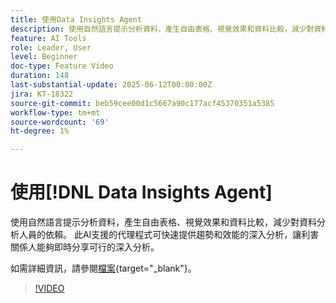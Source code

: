 ```yaml
---
title: 使用Data Insights Agent
description: 使用自然語言提示分析資料，產生自由表格、視覺效果和資料比較，減少對資料分析人員的依賴。
feature: AI Tools
role: Leader, User
level: Beginner
doc-type: Feature Video
duration: 148
last-substantial-update: 2025-06-12T00:00:00Z
jira: KT-18322
source-git-commit: beb59cee00d1c5667a90c177acf45370351a5385
workflow-type: tm+mt
source-wordcount: '69'
ht-degree: 1%

---
```


# 使用[!DNL Data Insights Agent]

使用自然語言提示分析資料，產生自由表格、視覺效果和資料比較，減少對資料分析人員的依賴。 此AI支援的代理程式可快速提供趨勢和效能的深入分析，讓利害關係人能夠即時分享可行的深入分析。

如需詳細資訊，請參閱[檔案](https://experienceleague.adobe.com/zh-hant/docs/analytics-platform/using/cja-overview/cja-b2c-overview/data-analysis-ai){target="_blank"}。

>[!VIDEO](https://video.tv.adobe.com/v/3463930/?learn=on&enablevpops&captions=chi_hant)
